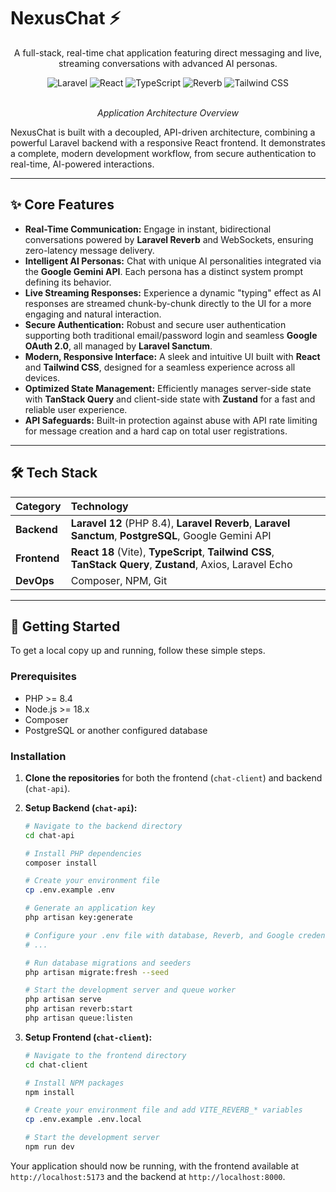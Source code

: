 # NexusChat ⚡️

<p align="center">
  A full-stack, real-time chat application featuring direct messaging and live, streaming conversations with advanced AI personas.
</p>

<p align="center">
  <img src="https://img.shields.io/badge/Laravel-12-FF2D20?style=for-the-badge&logo=laravel" alt="Laravel">
  <img src="https://img.shields.io/badge/React-18-61DAFB?style=for-the-badge&logo=react" alt="React">
  <img src="https://img.shields.io/badge/TypeScript-5-3178C6?style=for-the-badge&logo=typescript" alt="TypeScript">
  <img src="https://img.shields.io/badge/Reverb-1.5-F05340?style=for-the-badge&logo=laravel" alt="Reverb">
  <img src="https://img.shields.io/badge/Tailwind_CSS-3-38B2AC?style=for-the-badge&logo=tailwind-css" alt="Tailwind CSS">
</p>

<p align="center">
  <em><br>Application Architecture Overview</em>
</p>

NexusChat is built with a decoupled, API-driven architecture, combining a powerful Laravel backend with a responsive React frontend. It demonstrates a complete, modern development workflow, from secure authentication to real-time, AI-powered interactions.

---

## ✨ Core Features

* **Real-Time Communication:** Engage in instant, bidirectional conversations powered by **Laravel Reverb** and WebSockets, ensuring zero-latency message delivery.
* **Intelligent AI Personas:** Chat with unique AI personalities integrated via the **Google Gemini API**. Each persona has a distinct system prompt defining its behavior.
* **Live Streaming Responses:** Experience a dynamic "typing" effect as AI responses are streamed chunk-by-chunk directly to the UI for a more engaging and natural interaction.
* **Secure Authentication:** Robust and secure user authentication supporting both traditional email/password login and seamless **Google OAuth 2.0**, all managed by **Laravel Sanctum**.
* **Modern, Responsive Interface:** A sleek and intuitive UI built with **React** and **Tailwind CSS**, designed for a seamless experience across all devices.
* **Optimized State Management:** Efficiently manages server-side state with **TanStack Query** and client-side state with **Zustand** for a fast and reliable user experience.
* **API Safeguards:** Built-in protection against abuse with API rate limiting for message creation and a hard cap on total user registrations.

---

## 🛠️ Tech Stack

| Category      | Technology                                                                                                                              |
| :------------ | :-------------------------------------------------------------------------------------------------------------------------------------- |
| **Backend** | **Laravel 12** (PHP 8.4), **Laravel Reverb**, **Laravel Sanctum**, **PostgreSQL**, Google Gemini API                                       |
| **Frontend** | **React 18** (Vite), **TypeScript**, **Tailwind CSS**, **TanStack Query**, **Zustand**, Axios, Laravel Echo                                |
| **DevOps** | Composer, NPM, Git                                                                                                                      |

---

## 🚀 Getting Started

To get a local copy up and running, follow these simple steps.

### Prerequisites

* PHP >= 8.4
* Node.js >= 18.x
* Composer
* PostgreSQL or another configured database

### Installation

1.  **Clone the repositories** for both the frontend (`chat-client`) and backend (`chat-api`).

2.  **Setup Backend (`chat-api`):**
    ```bash
    # Navigate to the backend directory
    cd chat-api

    # Install PHP dependencies
    composer install

    # Create your environment file
    cp .env.example .env

    # Generate an application key
    php artisan key:generate

    # Configure your .env file with database, Reverb, and Google credentials
    # ...

    # Run database migrations and seeders
    php artisan migrate:fresh --seed

    # Start the development server and queue worker
    php artisan serve
    php artisan reverb:start
    php artisan queue:listen
    ```

3.  **Setup Frontend (`chat-client`):**
    ```bash
    # Navigate to the frontend directory
    cd chat-client

    # Install NPM packages
    npm install

    # Create your environment file and add VITE_REVERB_* variables
    cp .env.example .env.local

    # Start the development server
    npm run dev
    ```

Your application should now be running, with the frontend available at `http://localhost:5173` and the backend at `http://localhost:8000`.